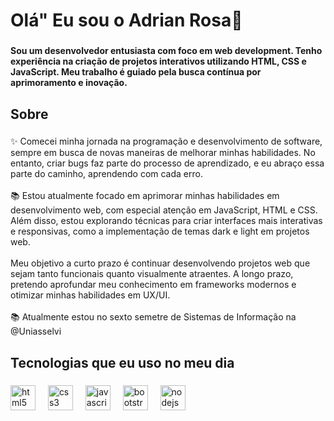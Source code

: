 <h1 align="left">Olá" Eu sou o Adrian Rosa👋</h1>

###

<h4 align="left">Sou um desenvolvedor entusiasta com foco em web development. Tenho experiência na criação de projetos interativos utilizando HTML, CSS e JavaScript. Meu trabalho é guiado pela busca contínua por aprimoramento e inovação.</h4>

###

<h2 align="left">Sobre</h2>

###

<p align="left">✨ Comecei minha jornada na programação e desenvolvimento de software, sempre em busca de novas maneiras de melhorar minhas habilidades. No entanto, criar bugs faz parte do processo de aprendizado, e eu abraço essa parte do caminho, aprendendo com cada erro.<br><br>📚  Estou atualmente focado em aprimorar minhas habilidades em desenvolvimento web, com especial atenção em JavaScript, HTML e CSS. Além disso, estou explorando técnicas para criar interfaces mais interativas e responsivas, como a implementação de temas dark e light em projetos web.<br><br>Meu objetivo a curto prazo é continuar desenvolvendo projetos web que sejam tanto funcionais quanto visualmente atraentes. A longo prazo, pretendo aprofundar meu conhecimento em frameworks modernos e otimizar minhas habilidades em UX/UI.<br><br>📚 Atualmente estou no sexto semetre de Sistemas de Informação na @Uniasselvi</p>

###

<h2 align="left">Tecnologias que eu uso no meu dia</h2>

###

<div align="left">
  <img src="https://cdn.jsdelivr.net/gh/devicons/devicon/icons/html5/html5-original.svg" height="40" alt="html5 logo"  />
  <img width="12" />
  <img src="https://cdn.jsdelivr.net/gh/devicons/devicon/icons/css3/css3-original.svg" height="40" alt="css3 logo"  />
  <img width="12" />
  <img src="https://cdn.jsdelivr.net/gh/devicons/devicon/icons/javascript/javascript-original.svg" height="40" alt="javascript logo"  />
  <img width="12" />
  <img src="https://cdn.jsdelivr.net/gh/devicons/devicon/icons/bootstrap/bootstrap-original.svg" height="40" alt="bootstrap logo"  />
  <img width="12" />
  <img src="https://cdn.jsdelivr.net/gh/devicons/devicon/icons/nodejs/nodejs-original.svg" height="40" alt="nodejs logo"  />
</div>

###
